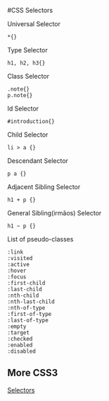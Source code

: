 #CSS Selectors

Universal Selector
```
*{}
```
Type Selector
```
h1, h2, h3{}
```
Class Selector
```
.note{}
p.note{}
```
Id Selector
```
#introduction{}
```
Child Selector
```
li > a {}
```
Descendant Selector
```
p a {}
```
Adjacent Sibling Selector 
```
h1 + p {}
```
General Sibling(irmãos) Selector
```
h1 ~ p {}
```

List of pseudo-classes
```
:link
:visited
:active
:hover
:focus
:first-child
:last-child
:nth-child
:nth-last-child
:nth-of-type
:first-of-type
:last-of-type
:empty
:target
:checked
:enabled
:disabled
```
## More CSS3
[Selectors](http://www.maujor.com/tutorial/guia-completo-seletores-css3.php)